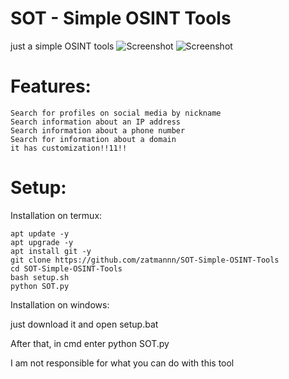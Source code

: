# SOT - Simple OSINT Tools
just a simple OSINT tools
![Screenshot](https://github.com/zatmannn/SOT-Simple-OSINT-Tools/blob/main/images/Screenshot_pc.jpg)
![Screenshot](https://github.com/zatmannn/SOT-Simple-OSINT-Tools/blob/main/images/Screenshot_termux.jpg)


# Features:

    Search for profiles on social media by nickname
    Search information about an IP address 
    Search information about a phone number
    Search for information about a domain
    it has customization!!11!!


# Setup:

Installation on termux:

    apt update -y
    apt upgrade -y
    apt install git -y
    git clone https://github.com/zatmannn/SOT-Simple-OSINT-Tools
    cd SOT-Simple-OSINT-Tools
    bash setup.sh
    python SOT.py

Installation on windows:

just download it and open setup.bat

Аfter that, in cmd enter python SOT.py


I am not responsible for what you can do with this tool
